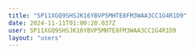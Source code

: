 ```yaml
---
title: "SP11XGQ9SHSJK16YBVP5MHTE8FM3WAA3CC1G4R1D9"
date: 2024-11-11T01:00:20.037Z
user: SP11XGQ9SHSJK16YBVP5MHTE8FM3WAA3CC1G4R1D9
layout: "users"
---
```

    